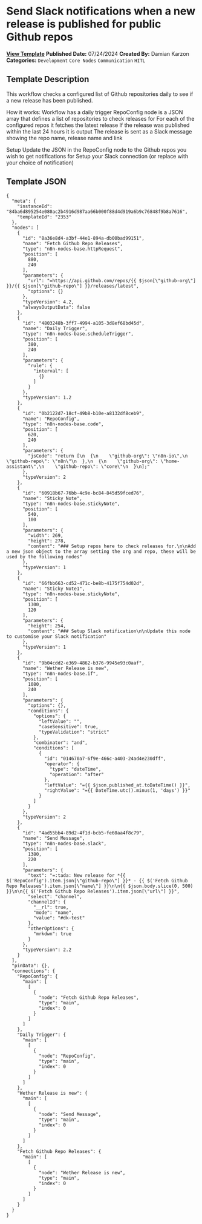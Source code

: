 # Send Slack notifications when a new release is published for public Github repos

**[View Template](https://n8n.io/workflows/2353-/)**  **Published Date:** 07/24/2024  **Created By:** Damian Karzon  **Categories:** `Development` `Core Nodes` `Communication` `HITL`  

## Template Description

This workflow checks a configured list of Github repositories daily to see if a new release has been published.

How it works:
Workflow has a daily trigger
RepoConfig node is a JSON array that defines a list of repositories to check releases for
For each of the configured repos it fetches the latest release
If the release was published within the last 24 hours it is output
The release is sent as a Slack message showing the repo name, release name and link

Setup
Update the JSON in the RepoConfig node to the Github repos you wish to get notifications for
Setup your Slack connection (or replace with your choice of notification)


## Template JSON

```
{
  "meta": {
    "instanceId": "84ba6d895254e080ac2b4916d987aa66b000f88d4d919a6b9c76848f9b8a7616",
    "templateId": "2353"
  },
  "nodes": [
    {
      "id": "8a36e8d4-a3bf-44e1-894a-db00bad99151",
      "name": "Fetch Github Repo Releases",
      "type": "n8n-nodes-base.httpRequest",
      "position": [
        880,
        240
      ],
      "parameters": {
        "url": "=https://api.github.com/repos/{{ $json[\"github-org\"] }}/{{ $json[\"github-repo\"] }}/releases/latest",
        "options": {}
      },
      "typeVersion": 4.2,
      "alwaysOutputData": false
    },
    {
      "id": "4803248b-3ff7-4994-a105-3d8ef68bd45d",
      "name": "Daily Trigger",
      "type": "n8n-nodes-base.scheduleTrigger",
      "position": [
        380,
        240
      ],
      "parameters": {
        "rule": {
          "interval": [
            {}
          ]
        }
      },
      "typeVersion": 1.2
    },
    {
      "id": "0b2122d7-18cf-49b8-b10e-a8132df8ceb9",
      "name": "RepoConfig",
      "type": "n8n-nodes-base.code",
      "position": [
        620,
        240
      ],
      "parameters": {
        "jsCode": "return [\n  {\n    \"github-org\": \"n8n-io\",\n    \"github-repo\": \"n8n\"\n  },\n  {\n    \"github-org\": \"home-assistant\",\n    \"github-repo\": \"core\"\n  }\n];"
      },
      "typeVersion": 2
    },
    {
      "id": "60918b67-76bb-4c9e-bc84-845d59fced76",
      "name": "Sticky Note",
      "type": "n8n-nodes-base.stickyNote",
      "position": [
        540,
        100
      ],
      "parameters": {
        "width": 269,
        "height": 278,
        "content": "### Setup repos here to check releases for.\n\nAdd a new json object to the array setting the org and repo, these will be used by the following nodes"
      },
      "typeVersion": 1
    },
    {
      "id": "66fbb663-cd52-471c-be8b-4175f754d02d",
      "name": "Sticky Note1",
      "type": "n8n-nodes-base.stickyNote",
      "position": [
        1300,
        120
      ],
      "parameters": {
        "height": 254,
        "content": "### Setup Slack notification\n\nUpdate this node to customise your Slack notification"
      },
      "typeVersion": 1
    },
    {
      "id": "9b04cdd2-e369-4862-b376-9945e93c0aaf",
      "name": "Wether Release is new",
      "type": "n8n-nodes-base.if",
      "position": [
        1080,
        240
      ],
      "parameters": {
        "options": {},
        "conditions": {
          "options": {
            "leftValue": "",
            "caseSensitive": true,
            "typeValidation": "strict"
          },
          "combinator": "and",
          "conditions": [
            {
              "id": "014670a7-6f9e-466c-a403-24ad4e230dff",
              "operator": {
                "type": "dateTime",
                "operation": "after"
              },
              "leftValue": "={{ $json.published_at.toDateTime() }}",
              "rightValue": "={{ DateTime.utc().minus(1, 'days') }}"
            }
          ]
        }
      },
      "typeVersion": 2
    },
    {
      "id": "4ad55bb4-89d2-4f1d-bcb5-fe60aa4f8c79",
      "name": "Send Message",
      "type": "n8n-nodes-base.slack",
      "position": [
        1380,
        220
      ],
      "parameters": {
        "text": "=:tada: New release for *{{ $('RepoConfig').item.json[\"github-repo\"] }}* - {{ $('Fetch Github Repo Releases').item.json[\"name\"] }}\n\n{{ $json.body.slice(0, 500) }}\n\n{{ $('Fetch Github Repo Releases').item.json[\"url\"] }}",
        "select": "channel",
        "channelId": {
          "__rl": true,
          "mode": "name",
          "value": "#dk-test"
        },
        "otherOptions": {
          "mrkdwn": true
        }
      },
      "typeVersion": 2.2
    }
  ],
  "pinData": {},
  "connections": {
    "RepoConfig": {
      "main": [
        [
          {
            "node": "Fetch Github Repo Releases",
            "type": "main",
            "index": 0
          }
        ]
      ]
    },
    "Daily Trigger": {
      "main": [
        [
          {
            "node": "RepoConfig",
            "type": "main",
            "index": 0
          }
        ]
      ]
    },
    "Wether Release is new": {
      "main": [
        [
          {
            "node": "Send Message",
            "type": "main",
            "index": 0
          }
        ]
      ]
    },
    "Fetch Github Repo Releases": {
      "main": [
        [
          {
            "node": "Wether Release is new",
            "type": "main",
            "index": 0
          }
        ]
      ]
    }
  }
}
```
